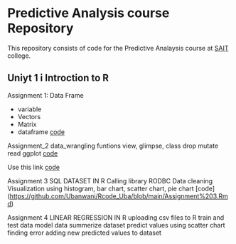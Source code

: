 # Predictive Analysis course Repository
This repository consists of code for the Predictive Analaysis course at [SAIT](https://www.sait.ca/) college.

## Uniyt 1 i Introction to R

Assignment 1: Data Frame
- variable
- Vectors
- Matrix
- dataframe
[code](https://github.com/Ubanwani/Rcode_Uba/blob/main/dframe.R)

Assignment_2 data_wrangling
funtions
view, glimpse, class
drop
mutate
read
ggplot
[code](https://github.com/Ubanwani/Rcode_Uba/blob/main/ASSIGNMENT2_DATA_WRANGLING.R)

Use this link
[code](https://github.com/Ubanwani/Rcode_Uba/blob/main/ASSIGNMENT2_DATA_WRANGLING.R)

Assignment 3 SQL DATASET IN R
Calling library RODBC
Data cleaning
Visualization using
 histogram, bar chart, scatter chart, pie chart
[code] (https://github.com/Ubanwani/Rcode_Uba/blob/main/Assignment%203.Rmd)

 Assignment 4 LINEAR REGRESSION IN R
 uploading csv files to R
 train and test data
 model data
 summerize dataset
 predict values using scatter chart
 finding error 
 adding new predicted values to dataset
 
